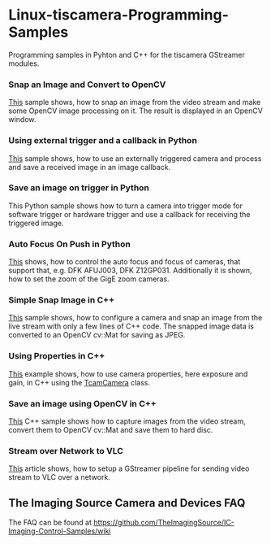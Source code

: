 # Linux-tiscamera-Programming-Samples
Programming samples in Pyhton and C++ for the tiscamera GStreamer modules.

### Snap an Image and Convert to OpenCV
[This](https://github.com/TheImagingSource/Linux-tiscamera-Programming-Samples/tree/master/Snap%20an%20Image%20and%20convert%20to%20OpenCV%20in%20Python#snap-an-image-and-convert-to-opencv) sample shows, how to snap an image from the video stream and make some OpenCV image processing on it. The result is displayed in an OpenCV window.

### Using external trigger and a callback in Python
[This](hhttps://github.com/TheImagingSource/Linux-tiscamera-Programming-Samples/tree/master/Using%20external%20trigger%20and%20callback%20in%20Python#using-external-trigger-and-a-callback) sample shows, how to use an externally triggered camera and process and save a received image in an image callback.

### Save an image on trigger in Python
This Python sample shows how to turn a camera into trigger mode for software trigger or hardware trigger and use a callback for receiving the triggered image. 

### Auto Focus On Push in Python
[This](https://github.com/TheImagingSource/Linux-tiscamera-Programming-Samples/tree/master/Auto%20Focus%20On%20Push%20in%20Python#auto-focus-on-push-in-pyhton) shows, how to control the auto focus and focus of cameras, that support that, e.g. DFK AFUJ003, DFK Z12GP031. Additionally it is shown, how to set the zoom of the GigE zoom cameras.

### Simple Snap Image in C++
[This](https://github.com/TheImagingSource/Linux-tiscamera-Programming-Samples/tree/master/Simple%20Snap%20Image%20in%20C%2B%2B#simple-snap-image-c) sample shows, how to configure a camera and snap an image from the live stream with only a few lines of C++ code. The snapped image data is converted to an OpenCV cv::Mat for saving as JPEG.

### Using Properties in C++
[This](https://github.com/TheImagingSource/Linux-tiscamera-Programming-Samples/tree/master/Using%20Properties%20in%20C%2B%2B#using-properties-in-c) example shows, how to use camera properties, here exposure and gain, in C++ using the [TcamCamera](https://github.com/TheImagingSource/tiscamera/tree/master/examples/cpp/common) class.

### Save an image using OpenCV in C++
[This](https://github.com/TheImagingSource/Linux-tiscamera-Programming-Samples/tree/master/Save%20an%20image%20using%20OpenCV%20in%20C%2B%2B) C++ sample shows how to capture images from the video stream, convert them to OpenCV cv::Mat and save them to hard disc.

### Stream over Network to VLC
[This](https://github.com/TheImagingSource/Linux-tiscamera-Programming-Samples/tree/master/Stream%20over%20Network%20to%20VLC#stream-over-network-to-vlc) article shows, how to setup a GStreamer pipeline for sending video stream to VLC over a network.

## The Imaging Source Camera and Devices FAQ
The FAQ can be found at https://github.com/TheImagingSource/IC-Imaging-Control-Samples/wiki
